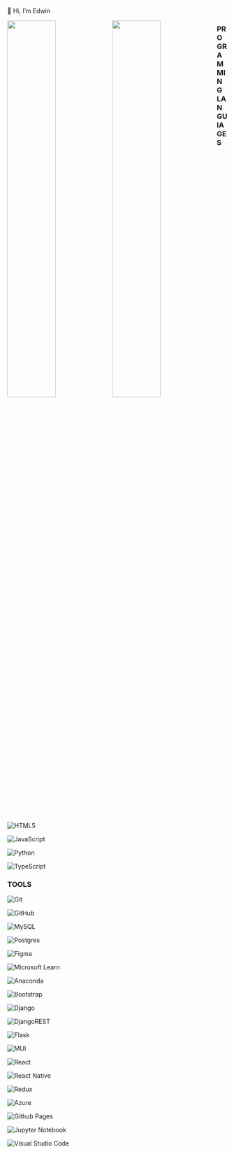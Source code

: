 👋 Hi, I’m Edwin

<img align='left' width='47%' src='https://github-readme-stats.vercel.app/api?username=Edwin574&show_icons=true&theme=highcontrast'/>

<img align='left' width='47%' src='https://github-readme-stats.vercel.app/api/top-langs/?username=Edwin574&langs_count=8&layout=compact&theme=highcontrast'/>

### PROGRAMMING LANGUIAGES

![HTML5](https://img.shields.io/badge/html5-%23E34F26.svg?style=for-the-badge&logo=html5&logoColor=white)

![JavaScript](https://img.shields.io/badge/javascript-%23323330.svg?style=for-the-badge&logo=javascript&logoColor=%23F7DF1E)

![Python](https://img.shields.io/badge/python-3670A0?style=for-the-badge&logo=python&logoColor=ffdd54)

![TypeScript](https://img.shields.io/badge/typescript-%23007ACC.svg?style=for-the-badge&logo=typescript&logoColor=white)

### TOOLS
![Git](https://img.shields.io/badge/git-%23F05033.svg?style=for-the-badge&logo=git&logoColor=white)

![GitHub](https://img.shields.io/badge/github-%23121011.svg?style=for-the-badge&logo=github&logoColor=white)

![MySQL](https://img.shields.io/badge/mysql-%2300f.svg?style=for-the-badge&logo=mysql&logoColor=white)

![Postgres](https://img.shields.io/badge/postgres-%23316192.svg?style=for-the-badge&logo=postgresql&logoColor=white)

![Figma](https://img.shields.io/badge/figma-%23F24E1E.svg?style=for-the-badge&logo=figma&logoColor=white)

![Microsoft Learn](https://img.shields.io/badge/Microsoft_Learn-258ffa?style=for-the-badge&logo=microsoft&logoColor=white)

![Anaconda](https://img.shields.io/badge/Anaconda-%2344A833.svg?style=for-the-badge&logo=anaconda&logoColor=white)

![Bootstrap](https://img.shields.io/badge/bootstrap-%238511FA.svg?style=for-the-badge&logo=bootstrap&logoColor=white)

![Django](https://img.shields.io/badge/django-%23092E20.svg?style=for-the-badge&logo=django&logoColor=white)

![DjangoREST](https://img.shields.io/badge/DJANGO-REST-ff1709?style=for-the-badge&logo=django&logoColor=white&color=ff1709&labelColor=gray)

![Flask](https://img.shields.io/badge/flask-%23000.svg?style=for-the-badge&logo=flask&logoColor=white)

![MUI](https://img.shields.io/badge/MUI-%230081CB.svg?style=for-the-badge&logo=mui&logoColor=white)

![React](https://img.shields.io/badge/react-%2320232a.svg?style=for-the-badge&logo=react&logoColor=%2361DAFB)

![React Native](https://img.shields.io/badge/react_native-%2320232a.svg?style=for-the-badge&logo=react&logoColor=%2361DAFB)

![Redux](https://img.shields.io/badge/redux-%23593d88.svg?style=for-the-badge&logo=redux&logoColor=white)

![Azure](https://img.shields.io/badge/azure-%230072C6.svg?style=for-the-badge&logo=microsoftazure&logoColor=white)

![Github Pages](https://img.shields.io/badge/github%20pages-121013?style=for-the-badge&logo=github&logoColor=white)

![Jupyter Notebook](https://img.shields.io/badge/jupyter-%23FA0F00.svg?style=for-the-badge&logo=jupyter&logoColor=white)

![Visual Studio Code](https://img.shields.io/badge/Visual%20Studio%20Code-0078d7.svg?style=for-the-badge&logo=visual-studio-code&logoColor=white)

